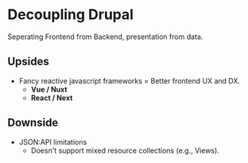# Decoupling Drupal

Seperating Frontend from Backend, presentation from data.


## Upsides

* Fancy reactive javascript frameworks = Better frontend UX and DX.
  - **Vue / Nuxt**
  - **React / Next**

## Downside

* JSON:API limitations
  - Doesn't support mixed resource collections (e.g., Views).
